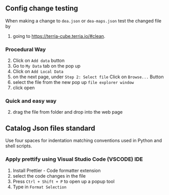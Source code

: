 ## Config change testing

When making a change to `dea.json` or `dea-maps.json` test the changed file by

1. going to https://terria-cube.terria.io/#clean.

### Procedural Way
2. Click on `Add data` button
3. Go to `My Data` tab on the pop up
4. Click on `Add Local Data`
5. on the next page, under `Step 2: Select file` Click on `Browse...` Button
6. select the file from the new pop up `file explorer window`
7. click open

### Quick and easy way
2. drag the file from folder and drop into the web page

## Catalog Json files standard

Use four spaces for indentation matching conventions used in Python and shell scripts.

### Apply prettify using Visual Studio Code (VSCODE) IDE
1. Install Prettier - Code formatter extension
2. select the code changes in the file
3. Press `Ctrl + Shift + P` to open up a popup tool
4. Type in `Format Selection`